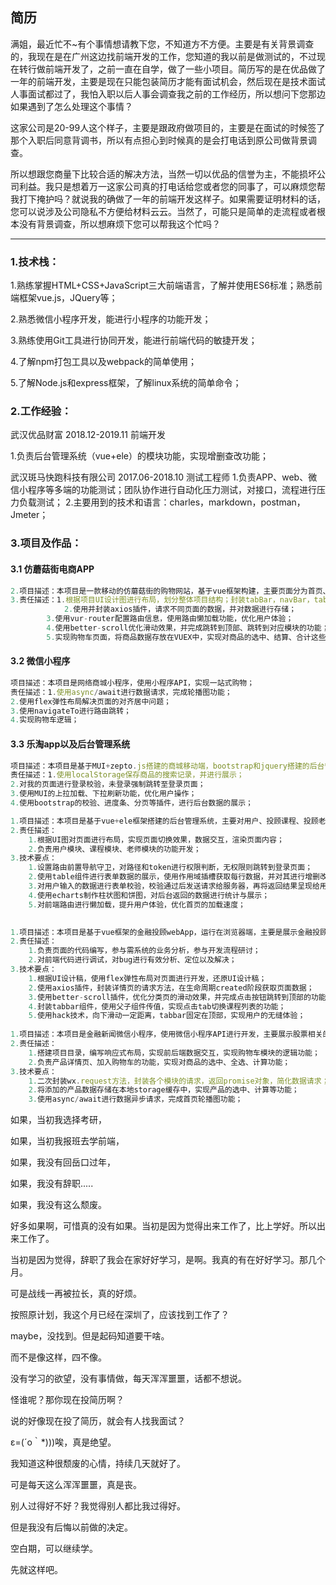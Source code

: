 ## 简历



满姐，最近忙不~有个事情想请教下您，不知道方不方便。主要是有关背景调查的，我现在是在广州这边找前端开发的工作，您知道的我以前是做测试的，不过现在转行做前端开发了，之前一直在自学，做了一些小项目。简历写的是在优品做了一年的前端开发，主要是现在只能包装简历才能有面试机会，然后现在是技术面试人事面试都过了，我怕入职以后人事会调查我之前的工作经历，所以想问下您那边如果遇到了怎么处理这个事情？

这家公司是20-99人这个样子，主要是跟政府做项目的，主要是在面试的时候签了那个入职后同意背调书，所以有点担心到时候真的是会打电话到原公司做背景调查。

所以想跟您商量下比较合适的解决方法，当然一切以优品的信誉为主，不能损坏公司利益。我只是想着万一这家公司真的打电话给您或者您的同事了，可以麻烦您帮我打下掩护吗？就说我的确做了一年的前端开发这样子。如果需要证明材料的话，您可以说涉及公司隐私不方便给材料云云。当然了，可能只是简单的走流程或者根本没有背景调查，所以想麻烦下您可以帮我这个忙吗？

















------



### 1.技术栈：

1.熟练掌握HTML+CSS+JavaScript三大前端语言，了解并使用ES6标准；熟悉前端框架vue.js，JQuery等；

2.熟悉微信小程序开发，能进行小程序的功能开发；

3.熟练使用Git工具进行协同开发，能进行前端代码的敏捷开发；

4.了解npm打包工具以及webpack的简单使用；

5.了解Node.js和express框架，了解linux系统的简单命令；



### 2.工作经验：

武汉优品财富   2018.12-2019.11   前端开发

1.负责后台管理系统（vue+ele）的模块功能，实现增删查改功能；



武汉斑马快跑科技有限公司  2017.06-2018.10  测试工程师
1.负责APP、web、微信小程序等多端的功能测试；团队协作进行自动化压力测试，对接口，流程进行压力负载测试；
2.主要用到的技术和语言：charles，markdown，postman，Jmeter；



### 3.项目及作品：

#### 3.1 仿蘑菇街电商APP

```js
2.项目描述：本项目是一款移动的仿蘑菇街的购物网站，基于vue框架构建，主要页面分为首页、分类、详情页、购物车、我的页面，完成浏览商品、加入购物车等流程；
3.责任描述：1.根据项目UI设计图进行布局，划分整体项目结构；封装tabBar，navBar，tabControl等组件；
			2.使用并封装axios插件，请求不同页面的数据，并对数据进行存储；
  		3.使用vur-router配置路由信息，使用路由懒加载功能，优化用户体验；
  		4.使用better-scroll优化滑动效果，并完成跳转到顶部、跳转到对应模块的功能；
		5.实现购物车页面，将商品数据存放在VUEX中，实现对商品的选中、结算、合计这些状态的功能；
```

#### 3.2 微信小程序

```js
项目描述：本项目是网络商城小程序，使用小程序API，实现一站式购物；
责任描述：1.使用async/await进行数据请求，完成轮播图功能；
2.使用flex弹性布局解决页面的对齐居中问题；
3.使用navigateTo进行路由跳转；
4.实现购物车逻辑；
```

#### 3.3 乐淘app以及后台管理系统

```js
项目描述：本项目是基于MUI+zepto.js搭建的商城移动端，bootstrap和jquery搭建的后台管理系统；移动端实现token校验并登录，保存历史搜索记录；后台管理系统主要是实现对数据的增删查改，并进行数据校验、分页；
责任描述：1.使用localStorage保存商品的搜索记录，并进行展示；
2.对我的页面进行登录校验，未登录强制跳转至登录页面；
3.使用MUI的上拉加载、下拉刷新功能，优化用户操作；
4.使用bootstrap的校验、进度条、分页等插件，进行后台数据的展示；
```



```js
1.项目描述：本项目是基于vue+ele框架搭建的后台管理系统，主要对用户、投顾课程、投顾老师等模块进行管理；
2.责任描述：
	1.根据UI图对页面进行布局，实现页面切换效果，数据交互，渲染页面内容；
	2.负责用户模块、课程模块、老师模块的功能开发；
3.技术要点： 
	1.设置路由前置导航守卫，对路径和token进行权限判断，无权限则跳转到登录页面；
	2.使用table组件进行表单数据的展示，使用作用域插槽获取每行数据，并对其进行增删改查操作；
	3.对用户输入的数据进行表单校验，校验通过后发送请求给服务器，再将返回结果呈现给用户；
	4.使用echarts制作柱状图和饼图，对后台返回的数据进行统计与展示；
    5.对前端路由进行懒加载，提升用户体验，优化首页的加载速度；
    

1.项目描述：本项目是基于vue框架的金融投顾webApp，运行在浏览器端，主要是展示金融投顾老师、课程详情、课程分类等页面信息；
2.责任描述：
	1.负责页面的代码编写，参与需系统的业务分析，参与开发流程研讨；
    2.对前端代码进行调试，对bug进行有效分析、定位以及解决；
3.技术要点：
	1.根据UI设计稿，使用flex弹性布局对页面进行开发，还原UI设计稿；
	2.使用axios插件，封装详情页的请求方法，在生命周期created阶段获取页面数据；
	3.使用better-scroll插件，优化分类页的滑动效果，并完成点击按钮跳转到顶部的功能；
	4.封装tabbar组件，使用父子组件传值，实现点击tab切换课程列表的功能；
    5.使用hack技术，向下滑动一定距离，tabbar固定在顶部，实现用户的无缝体验；
    
1.项目描述：本项目是金融新闻微信小程序，使用微信小程序API进行开发，主要展示股票相关的新闻、金融产品，可以浏览产品并添加至购物车；
2.责任描述：
	1.搭建项目目录，编写响应式布局，实现前后端数据交互，实现购物车模块的逻辑功能；
    2.负责产品详情页、加入购物车的功能，实现对商品的选中、全选、计算功能；
3.技术要点：
	1.二次封装wx.request方法，封装各个模块的请求，返回promise对象，简化数据请求；
	2.将添加的产品数据存储在本地storage缓存中，实现产品的选中、计算等功能；
    3.使用async/await进行数据异步请求，完成首页轮播图功能；
```





如果，当初我选择考研，

如果，当初我报班去学前端，

如果，我没有回岳口过年，

如果，我没有辞职.....

如果，我没有这么颓废。





好多如果啊，可惜真的没有如果。当初是因为觉得出来工作了，比上学好。所以出来工作了。

当初是因为觉得，辞职了我会在家好好学习，是啊。我真的有在好好学习。那几个月。

可是战线一再被拉长，真的好烦。

按照原计划，我这个月已经在深圳了，应该找到工作了？

maybe，没找到。但是起码知道要干啥。



而不是像这样，四不像。

没有学习的欲望，没有事情做，每天浑浑噩噩，话都不想说。

怪谁呢？那你现在投简历啊？

说的好像现在投了简历，就会有人找我面试？

ε=(´ο｀*)))唉，真是绝望。

我知道这种很颓废的心情，持续几天就好了。

可是每天这么浑浑噩噩，真是丧。



别人过得好不好？我觉得别人都比我过得好。

但是我没有后悔以前做的决定。

空白期，可以继续学。

先就这样吧。







 



 



